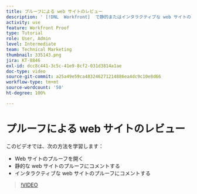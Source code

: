 ```yaml
---
title: プルーフによる web サイトのレビュー
description: ' [!DNL  Workfront]  で静的またはインタラクティブな web サイトのプルーフを開き、コメントする方法について説明します。'
activity: use
feature: Workfront Proof
type: Tutorial
role: User, Admin
level: Intermediate
team: Technical Marketing
thumbnail: 335143.png
jira: KT-8846
exl-id: dcc8c441-3c5c-41e9-8cf2-031d3814a1ae
doc-type: video
source-git-commit: a25a49e59ca483246271214886ea4dc9c10e8d66
workflow-type: tm+mt
source-wordcount: '50'
ht-degree: 100%

---
```


# プルーフによる web サイトのレビュー

このビデオでは、次の方法を学習します：

* Web サイトのプルーフを開く
* 静的な web サイトのプルーフにコメントする
* インタラクティブな web サイトのプルーフにコメントする

>[!VIDEO](https://video.tv.adobe.com/v/335143/?quality=12&learn=on)

<!--
## Learn more
* Review an interactive proof
* Review a static proof
-->
